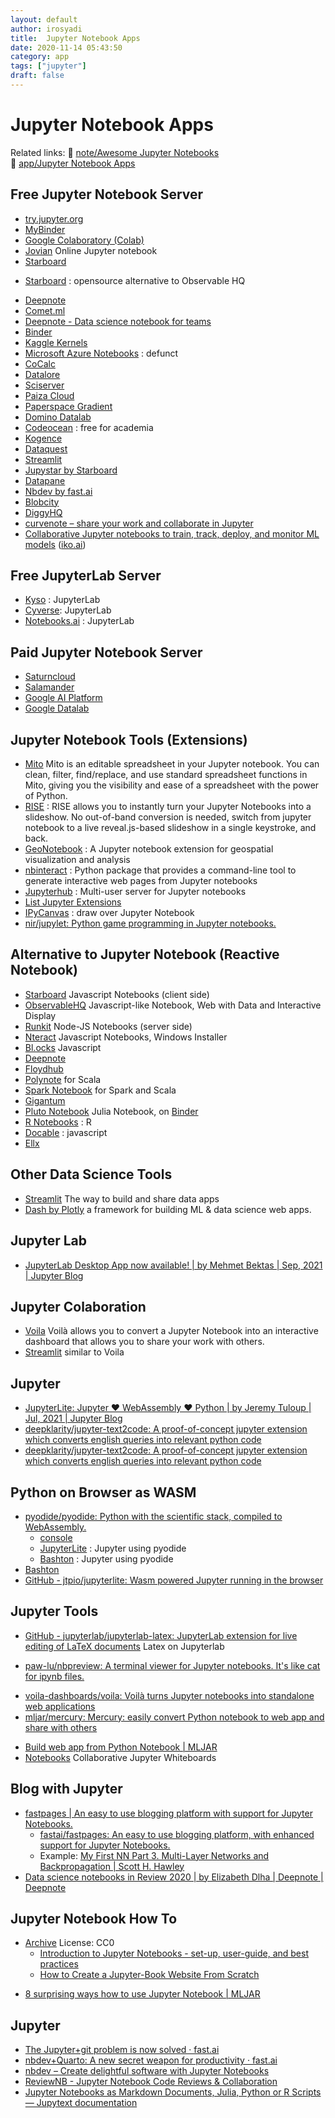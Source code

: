 ```yaml
---
layout: default
author: irosyadi
title:  Jupyter Notebook Apps
date: 2020-11-14 05:43:50
category: app
tags: ["jupyter"]
draft: false
---
```


# Jupyter Notebook Apps

Related links:
🔗 [note/Awesome Jupyter Notebooks](/note/awesome-jupyter)  
🔗 [app/Jupyter Notebook Apps](/app/jupyter-notebook-app)  

## Free Jupyter Notebook Server
- [try.jupyter.org](https://jupyter.org/try)
- [MyBinder](https://mybinder.org/)
- [Google Colaboratory (Colab)](https://colab.research.google.com/)
- [Jovian](https://www.jovian.ai/) Online Jupyter notebook
- [Starboard](https://starboard.gg/)
* [Starboard](https://starboard.gg/gz/open-source-observablehq-nfwK2VA) : opensource alternative to Observable HQ
- [Deepnote](https://deepnote.com/)
- [Comet.ml](https://www.comet.ml/)
- [Deepnote - Data science notebook for teams](https://deepnote.com/)
- [Binder](https://mybinder.org/)
- [Kaggle Kernels](https://www.kaggle.com/kernels)
- [Microsoft Azure Notebooks](https://notebooks.azure.com/) : defunct
- [CoCalc](https://cocalc.com/)
- [Datalore](https://datalore.io/)
- [Sciserver](https://www.sciserver.org/)
- [Paiza Cloud](https://paiza.cloud/en/)
- [Paperspace Gradient](https://gradient.paperspace.com/)
- [Domino Datalab](https://www.dominodatalab.com/)
- [Codeocean](https://codeocean.com/) : free for academia
- [Kogence](https://kogence.com/app/docs/JupyterNotebook)
- [Dataquest](https://www.dataquest.io/)
- [Streamlit](https://www.streamlit.io/)
- [Jupystar by Starboard](https://starboard.gg/jupystar)
- [Datapane](https://datapane.com/gallery/)
- [Nbdev by fast.ai](https://github.blog/2020-11-20-nbdev-a-literate-programming-environment-that-democratizes-software-engineering-best-practices/)
- [Blobcity](https://cloud.blobcity.com/)
- [DiggyHQ](https://diggyhq.com/)
- [curvenote – share your work and collaborate in Jupyter](https://curvenote.com/)
- [Collaborative Jupyter notebooks to train, track, deploy, and monitor ML models](https://iko.ai/) ([iko.ai](https://news.ycombinator.com/from?site=iko.ai))

## Free JupyterLab Server
- [Kyso](https://kyso.io/) : JupyterLab
- [Cyverse](https://cyverse.org/): JupyterLab
- [Notebooks.ai](https://notebooks.ai/) : JupyterLab

## Paid Jupyter Notebook Server
- [Saturncloud](https://site.saturncloud.io/s/)
- [Salamander](https://salamander.ai/)
- [Google AI Platform](https://cloud.google.com/ai-platform/notebooks/docs/create-new) 
- [Google Datalab](https://cloud.google.com/datalab/)

## Jupyter Notebook Tools (Extensions)
- [Mito](https://trymito.io/) Mito is an editable spreadsheet in your Jupyter notebook. You can clean, filter, find/replace, and use standard spreadsheet functions in Mito, giving you the visibility and ease of a spreadsheet with the power of Python.
- [RISE](https://github.com/damianavila/RISE) : RISE allows you to instantly turn your Jupyter Notebooks into a slideshow. No out-of-band conversion is needed, switch from jupyter notebook to a live reveal.js-based slideshow in a single keystroke, and back.
- [GeoNotebook](https://github.com/OpenGeoscience/geonotebook) : A Jupyter notebook extension for geospatial visualization and analysis 
- [nbinteract](https://www.nbinteract.com/) :  Python package that provides a command-line tool to generate interactive web pages from Jupyter notebooks
- [Jupyterhub](https://github.com/jupyterhub/jupyterhub) : Multi-user server for Jupyter notebooks 
- [List Jupyter Extensions](https://jupyter-contrib-nbextensions.readthedocs.io/en/latest/)
- [IPyCanvas](https://github.com/martinRenou/ipycanvas) : draw over Jupyter Notebook
- [nir/jupylet: Python game programming in Jupyter notebooks.](https://github.com/nir/jupylet)

## Alternative to Jupyter Notebook (Reactive Notebook)
- [Starboard](https://starboard.gg/) Javascript Notebooks (client side)
- [ObservableHQ](https://observablehq.com/) Javascript-like Notebook, Web with Data and Interactive Display
- [Runkit](https://runkit.com/) Node-JS Notebooks (server side)
- [Nteract](https://nteract.io/) Javascript Notebooks, Windows Installer
- [Bl.ocks](https://bl.ocks.org/) Javascript
- [Deepnote](https://deepnote.com/)
- [Floydhub](https://www.floydhub.com/)
- [Polynote](https://polynote.org/) for Scala
- [Spark Notebook](https://github.com/spark-notebook/spark-notebook) for Spark and Scala
- [Gigantum](https://gigantum.com/)
- [Pluto Notebook](https://github.com/fonsp/Pluto.jl) Julia Notebook, on [Binder](https://hub.gke2.mybinder.org/user/fonsp-pluto-on-binder-d9dcvqcn/pluto/?token=8rGPwDhhSga6Eagwo4CC0A)
- [R Notebooks](https://bookdown.org/yihui/rmarkdown/notebook.html) : R
- [Docable](https://github.com/ottomatica/docable-notebooks#installing-and-running-docable-notebooks) : javascript
- [Ellx](https://ellx.io/)

## Other Data Science Tools
- [Streamlit](https://www.streamlit.io/) The way to build and share data apps
- [Dash by Plotly](https://plotly.com/dash/) a framework for building ML & data science web apps.

## Jupyter Lab
- [JupyterLab Desktop App now available! | by Mehmet Bektas | Sep, 2021 | Jupyter Blog](https://blog.jupyter.org/jupyterlab-desktop-app-now-available-b8b661b17e9a)

## Jupyter Colaboration
- [Voila](https://voila.readthedocs.io/en/stable/index.html) Voilà allows you to convert a Jupyter Notebook into an interactive dashboard that allows you to share your work with others.
- [Streamlit](https://streamlit.io/) similar to Voila

## Jupyter
- [JupyterLite: Jupyter ❤️ WebAssembly ❤️ Python | by Jeremy Tuloup | Jul, 2021 | Jupyter Blog](https://blog.jupyter.org/jupyterlite-jupyter-%EF%B8%8F-webassembly-%EF%B8%8F-python-f6e2e41ab3fa)
- [deepklarity/jupyter-text2code: A proof-of-concept jupyter extension which converts english queries into relevant python code](https://github.com/deepklarity/jupyter-text2code)
- [deepklarity/jupyter-text2code: A proof-of-concept jupyter extension which converts english queries into relevant python code](https://github.com/deepklarity/jupyter-text2code)

## Python on Browser as WASM
- [pyodide/pyodide: Python with the scientific stack, compiled to WebAssembly.](https://github.com/pyodide/pyodide)
    - [console](https://pyodide.org/en/stable/console.html)
    - [JupyterLite](https://jupyterlite.readthedocs.io/en/latest/_static/lab/index.html) : Jupyter using pyodide
    - [Bashton](https://notebook.basthon.fr/) : Jupyter using pyodide
- [Bashton](https://notebook.basthon.fr/)
- [GitHub - jtpio/jupyterlite: Wasm powered Jupyter running in the browser](https://github.com/jtpio/jupyterlite)

## Jupyter Tools
- [GitHub - jupyterlab/jupyterlab-latex: JupyterLab extension for live editing of LaTeX documents](https://github.com/jupyterlab/jupyterlab-latex) Latex on Jupyterlab
* [paw-lu/nbpreview: A terminal viewer for Jupyter notebooks. It's like cat for ipynb files.](https://github.com/paw-lu/nbpreview)
- [voila-dashboards/voila: Voilà turns Jupyter notebooks into standalone web applications](https://github.com/voila-dashboards/voila)
- [mljar/mercury: Mercury: easily convert Python notebook to web app and share with others](https://github.com/mljar/mercury)
* [Build web app from Python Notebook | MLJAR](https://mljar.com/mercury/)
* [Notebooks](https://jupyterspot.com/) Collaborative Jupyter Whiteboards

## Blog with Jupyter
- [fastpages | An easy to use blogging platform with support for Jupyter Notebooks.](https://fastpages.fast.ai/)
    - [fastai/fastpages: An easy to use blogging platform, with enhanced support for Jupyter Notebooks.](https://github.com/fastai/fastpages)
    - Example: [My First NN Part 3. Multi-Layer Networks and Backpropagation | Scott H. Hawley](https://drscotthawley.github.io/blog/2019/02/08/My-1st-NN-Part-3-Multi-Layer-and-Backprop.html)
- [Data science notebooks in Review 2020 | by Elizabeth Dlha | Deepnote | Deepnote](https://medium.com/deepnote/data-science-notebooks-2020-review-15a3c95cfc09)

## Jupyter Notebook How To
- [Archive](https://pabloinsente.github.io/archive) License: CC0
    - [Introduction to Jupyter Notebooks - set-up, user-guide, and best practices](https://pabloinsente.github.io/intro-jupyter-ide)
    - [How to Create a Jupyter-Book Website From Scratch](https://pabloinsente.github.io/how-to-create-a-jupyter-book-website-from-scratch)
* [8 surprising ways how to use Jupyter Notebook | MLJAR](https://mljar.com/blog/how-to-use-jupyter-notebook/)

## Jupyter
- [The Jupyter+git problem is now solved · fast.ai](https://www.fast.ai/2022/08/25/jupyter-git/)
- [nbdev+Quarto: A new secret weapon for productivity · fast.ai](https://www.fast.ai/2022/07/28/nbdev-v2/)
- [nbdev – Create delightful software with Jupyter Notebooks](https://nbdev.fast.ai/)
- [ReviewNB - Jupyter Notebook Code Reviews & Collaboration](https://www.reviewnb.com/)
- [Jupyter Notebooks as Markdown Documents, Julia, Python or R Scripts — Jupytext documentation](https://jupytext.readthedocs.io/en/latest/index.html)

